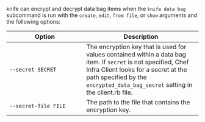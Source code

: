 knife can encrypt and decrypt data bag items when the `knife data bag`
subcommand is run with the `create`, `edit`, `from file`, or `show`
arguments and the following options:

<table>
<colgroup>
<col style="width: 40%" />
<col style="width: 60%" />
</colgroup>
<thead>
<tr class="header">
<th>Option</th>
<th>Description</th>
</tr>
</thead>
<tbody>
<tr>
<td><code>--secret SECRET</code></td>
<td>The encryption key that is used for values contained within a data bag item. If <code>secret</code> is not specified, Chef Infra Client looks for a secret at the path specified by the <code>encrypted_data_bag_secret</code> setting in the client.rb file.</td>
</tr>
<tr>
<td><code>--secret-file FILE</code></td>
<td>The path to the file that contains the encryption key.</td>
</tr>
</tbody>
</table>
